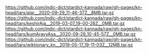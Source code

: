 https://github.com/indic-dict/stardict-kannada/raw/gh-pages/kn-head/tars/alar__2020-09-29_11-46-37Z__8MB.tar.gz  
https://github.com/indic-dict/stardict-kannada/raw/gh-pages/kn-head/tars/keshirAja__2019-03-07_19-00-26Z__0MB.tar.gz  
https://github.com/indic-dict/stardict-kannada/raw/gh-pages/kn-head/tars/kumAravyAsa__2020-09-29_10-45-57Z__0MB.tar.gz  
https://github.com/indic-dict/stardict-kannada/raw/gh-pages/kn-head/tars/wiktionary_kn__2019-05-17_19-11-03Z__12MB.tar.gz  
